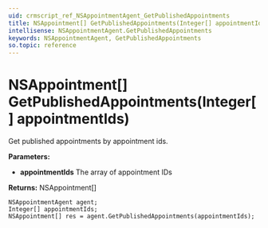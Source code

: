 ```yaml
---
uid: crmscript_ref_NSAppointmentAgent_GetPublishedAppointments
title: NSAppointment[] GetPublishedAppointments(Integer[] appointmentIds)
intellisense: NSAppointmentAgent.GetPublishedAppointments
keywords: NSAppointmentAgent, GetPublishedAppointments
so.topic: reference
---
```


# NSAppointment[] GetPublishedAppointments(Integer[] appointmentIds)

Get published appointments by appointment ids.

**Parameters:**
 - **appointmentIds** The array of appointment IDs

**Returns:** NSAppointment[]

```crmscript
NSAppointmentAgent agent;
Integer[] appointmentIds;
NSAppointment[] res = agent.GetPublishedAppointments(appointmentIds);
```

